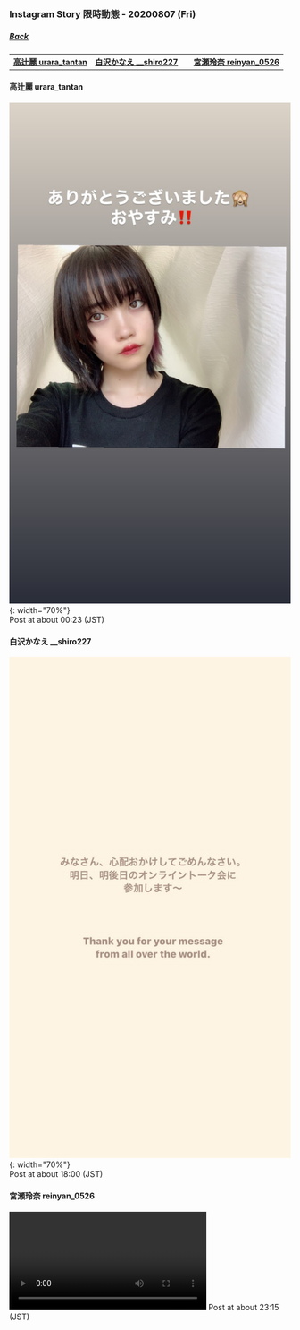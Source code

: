 ### Instagram Story 限時動態 - 20200807 (Fri)
##### [Back](../IGstory_List.md)

<table>
<tr>
<th><a href="#urara_tantan">高辻麗 urara_tantan</a></th>
<th><a href="#__shiro227">白沢かなえ __shiro227</a><th>
<th><a href="#reinyan_0526">宮瀬玲奈 reinyan_0526</a></th>
</tr>
</table>

<a name="urara_tantan"></a>
#### 高辻麗 urara_tantan

![20200807_urara_tantan_1](../../../../Album/Instagram/IGstory/August2020/20200807/20200807_urara_tantan_1.jpg){: width="70%"}  
Post at about 00:23 (JST)  

<a name="__shiro227"></a>
#### 白沢かなえ __shiro227

![20200807___shiro227_1](../../../../Album/Instagram/IGstory/August2020/20200807/20200807___shiro227_1.jpg){: width="70%"}  
Post at about 18:00 (JST)  

<a name="reinyan_0526"></a>
#### 宮瀬玲奈 reinyan_0526

<video width="70%" height="70%" controls>
  <source src="../../../../Album/Instagram/IGstory/August2020/20200807/20200807_reinyan_0526_1.mp4" type="video/mp4">
</video>
Post at about 23:15 (JST)  
